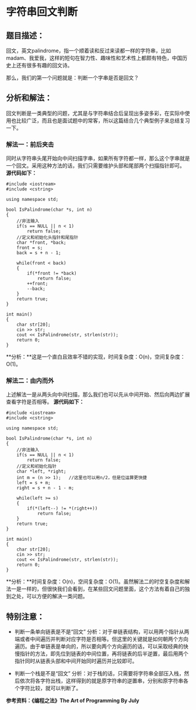# 字符串回文判断
## 题目描述：
回文，英文palindrome，指一个顺着读和反过来读都一样的字符串，比如madam、我爱我，这样的短句在智力性、趣味性和艺术性上都颇有特色，中国历史上还有很多有趣的回文诗。

那么，我们的第一个问题就是：判断一个字串是否是回文？

## 分析和解法：
回文判断是一类典型的问题，尤其是与字符串结合后呈现出多姿多彩，在实际中使用也比较广泛，而且也是面试题中的常客，所以这篇结合几个典型例子来总结复习一下。

### 解法一：前后夹击
同时从字符串头尾开始向中间扫描字串，如果所有字符都一样，那么这个字串就是一个回文。采用这种方法的话，我们只需要维护头部和尾部两个扫描指针即可。
**源代码如下：**
```
#include <iostream>
#include <cstring>

using namespace std;

bool IsPalindrome(char *s, int n)
{
	//非法输入
	if(s == NULL || n < 1)
		return false;
	//定义和初始化头指针和尾指针 
	char *front, *back; 
	front = s;
	back = s + n - 1; 
	
	while(front < back)
	{
		if(*front != *back)
			return false;
		++front;
		--back;
	}
	return true;
}

int main()
{
	char str[20];
	cin >> str;
	cout << IsPalindrome(str, strlen(str));
	return 0;
}
```
**分析：**这是一个直白且效率不错的实现，时间复杂度：O(n)，空间复杂度：O(1)。

### 解法二：由内而外
上述解法一是从两头向中间扫描，那么我们也可以先从中间开始、然后向两边扩展查看字符是否相等。
**源代码如下：**
```
#include <iostream>
#include <cstring>

using namespace std;

bool IsPalindrome(char *s, int n)
{
	//非法输入 
	if(s == NULL || n < 1)
		return false;
	//定义和初始化指针
	char *left, *right;
	int m = (n >> 1);   //这里也可以用n/2，但是位运算更快捷 
	left = s + m;
	right = s + n - 1 - m;
	
	while(left >= s)
	{
		if(*(left--) != *(right++))
			return false;
	}
	return true;
}

int main()
{
	char str[20];
	cin >> str;
	cout << IsPalindrome(str, strlen(str));
	return 0;
}
```
**分析：**时间复杂度：O(n)，空间复杂度：O(1)。虽然解法二的时空复杂度和解法一是一样的，但很快我们会看到，在某些回文问题里面，这个方法有着自己的独到之处，可以方便的解决一类问题。

## 特别注意：
- 判断一条单向链表是不是“回文”
分析：对于单链表结构，可以用两个指针从两端或者中间遍历并判断对应字符是否相等。但这里的关键就是如何朝两个方向遍历。由于单链表是单向的，所以要向两个方向遍历的话，可以采取经典的快慢指针的方法，即先位到链表的中间位置，再将链表的后半逆置，最后用两个指针同时从链表头部和中间开始同时遍历并比较即可。

- 判断一个栈是不是“回文”
分析：对于栈的话，只需要将字符串全部压入栈，然后依次将各字符出栈，这样得到的就是原字符串的逆置串，分别和原字符串各个字符比较，就可以判断了。

**参考资料：《编程之法》The Art of Programming By July**